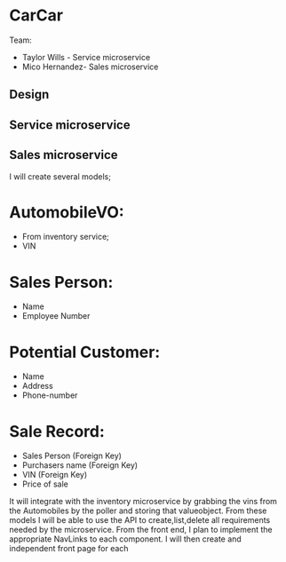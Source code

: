 # CarCar

Team:

* Taylor Wills - Service microservice
* Mico Hernandez- Sales microservice

## Design

## Service microservice


## Sales microservice

I will create several models;
# AutomobileVO:
* From inventory service;
* VIN

# Sales Person:
* Name
* Employee Number

# Potential Customer:
* Name
* Address
* Phone-number

# Sale Record:
* Sales Person (Foreign Key)
* Purchasers name (Foreign Key)
* VIN (Foreign Key)
* Price of sale

It will integrate with the inventory microservice by grabbing the vins from the Automobiles by the poller and storing that valueobject.
From these models I will be able to use the API to create,list,delete all requirements needed by the microservice.
From the front end, I plan to implement the appropriate NavLinks to each component.
I will then create and independent front page for each

